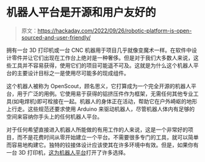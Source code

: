 # 机器人平台是开源和用户友好的

> 原文：<https://hackaday.com/2022/09/26/robotic-platform-is-open-sourced-and-user-friendly/>

拥有一台 3D 打印机或一台 CNC 机器用于项目几乎就像变魔术一样。在软件中设计零件并让它们出现在工作台上绝对是一种奢侈。但是对于我们大多数人来说，这些工具并不容易获得，使用它们的项目可能遥不可及。这就是为什么这个机器人平台的主要设计目标之一是使用尽可能多的现成组件。

这个机器人被称为 OpenScout，顾名思义，它打算成为一个完全开源的机器人平台，用于广泛的用例。它使用易于获得的铝挤压件作为框架，无需任何其他专业工具(如电焊机)即可栓接在一起。机器人的身体正在活动，帮助它在户外崎岖的地形上行走。这些规范还要求使用 Arduino 来驱动机器人，尽管机器人体内有足够的空间来容纳你手头上的任何机器人平台。

对于任何希望直接进入机器人所能做的有用工作的人来说，这是一个非常好的项目，而不是花费时间从零开始建立一个平台。不需要很多专门的工具，就可以简单而容易地构建它。独特的铰接体设计应该使其在许多环境中有效。但是，如果你有一台 3D 打印机，[这为机器人平台](https://hackaday.com/2019/07/28/a-3d-printable-mecanum-wheeled-robot-platform/)打开了许多选择。